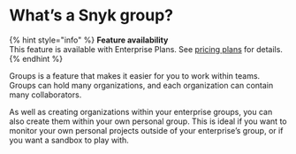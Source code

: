 # What’s a Snyk group?

{% hint style="info" %}
**Feature availability**\
This feature is available with Enterprise Plans. See [pricing plans](https://snyk.io/plans/) for details.
{% endhint %}

Groups is a feature that makes it easier for you to work within teams. Groups can hold many organizations, and each organization can contain many collaborators.

As well as creating organizations within your enterprise groups, you can also create them within your own personal group. This is ideal if you want to monitor your own personal projects outside of your enterprise’s group, or if you want a sandbox to play with.
